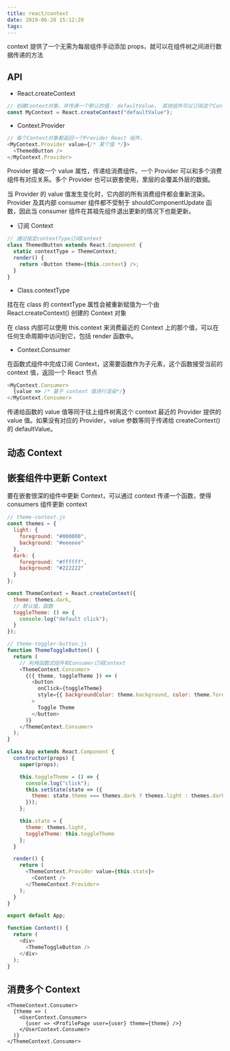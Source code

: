 ```yaml
---
title: react/context
date: 2019-06-28 15:12:29
tags:
---
```


context 提供了一个无需为每层组件手动添加 props，就可以在组件树之间进行数据传递的方法

## API

- React.createContext

```javascript
// 创建Context对象，并传递一个默认的值： defaultValue， 其他组件可以订阅这个Context对象，称为消费组件
const MyContext = React.createContext("defaultValue");
```

- Context.Provider

```javascript
// 每个Context对象都返回一个Provider React 组件，
<MyContext.Provider value={/* 某个值 */}>
  <ThemedButton />
</MyContext.Provider>
```

Provider 接收一个 value 属性，传递给消费组件。一个 Provider 可以和多个消费组件有对应关系。多个 Provider 也可以嵌套使用，里层的会覆盖外层的数据。

当 Provider 的 value 值发生变化时，它内部的所有消费组件都会重新渲染。Provider 及其内部 consumer 组件都不受制于 shouldComponentUpdate 函数，因此当 consumer 组件在其祖先组件退出更新的情况下也能更新。

- 订阅 Context

```javascript
// 通过指定contextType订阅Context
class ThemedButton extends React.Component {
  static contextType = ThemeContext;
  render() {
    return <Button theme={this.context} />;
  }
}
```

- Class.contextType

挂在在 class 的 contextType 属性会被重新赋值为一个由 React.createContext() 创建的 Context 对象

在 class 内部可以使用 this.context 来消费最近的 Context 上的那个值，可以在任何生命周期中访问到它，包括 render 函数中。

- Context.Consumer

在函数式组件中完成订阅 Context，这需要函数作为子元素，这个函数接受当前的 context 值，返回一个 React 节点

```javascript
<MyContext.Consumer>
  {value => /* 基于 context 值进行渲染*/}
</MyContext.Consumer>
```

传递给函数的 value 值等同于往上组件树离这个 context 最近的 Provider 提供的 value 值。如果没有对应的 Provider，value 参数等同于传递给 createContext() 的 defaultValue。

## 动态 Context

## 嵌套组件中更新 Context

要在嵌套很深的组件中更新 Context，可以通过 context 传递一个函数，使得 consumers 组件更新 context

```javascript
// theme-context.js
const themes = {
  light: {
    foreground: "#000000",
    background: "#eeeeee"
  },
  dark: {
    foreground: "#ffffff",
    background: "#222222"
  }
};

const ThemeContext = React.createContext({
  theme: themes.dark,
  // 默认值，函数
  toggleTheme: () => {
    console.log("default click");
  }
});

// theme-toggler-button.js
function ThemeToggleButton() {
  return (
    // 利用函数式组件和Consumer订阅Context
    <ThemeContext.Consumer>
      {({ theme, toggleTheme }) => (
        <button
          onClick={toggleTheme}
          style={{ backgroundColor: theme.background, color: theme.foreground }}
        >
          Toggle Theme
        </button>
      )}
    </ThemeContext.Consumer>
  );
}

class App extends React.Component {
  constructor(props) {
    super(props);

    this.toggleTheme = () => {
      console.log("click");
      this.setState(state => ({
        theme: state.theme === themes.dark ? themes.light : themes.dark
      }));
    };

    this.state = {
      theme: themes.light,
      toggleTheme: this.toggleTheme
    };
  }

  render() {
    return (
      <ThemeContext.Provider value={this.state}>
        <Content />
      </ThemeContext.Provider>
    );
  }
}

export default App;

function Content() {
  return (
    <div>
      <ThemeToggleButton />
    </div>
  );
}
```

## 消费多个 Context

```JSX
<ThemeContext.Consumer>
  {theme => (
    <UserContext.Consumer>
      {user => <ProfilePage user={user} theme={theme} />}
    </UserContext.Consumer>
  )}
</ThemeContext.Consumer>
```
